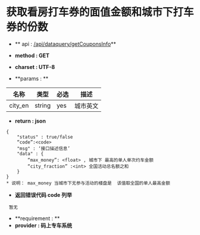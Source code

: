 
# 获取看房打车券的面值金额和城市下打车券的份数

* ** api : [/api/dataquery/getCouponsInfo](/api/dataquery/getCouponsInfo)** 

* **method : GET**

* **charset : UTF-8**

* **params : **

| 名称|类型| 必选 | 描述|
| -- | -- | -- | -- |
| city_en  | string | yes| 城市英文 |

* **return : json**

```
{
    "status" : true/false
    “code”:<code>
    "msg" : ‘接口描述信息’
    "data" : {
        “max_money”: <float> , 城市下 最高的单人单次约车金额
        “city_fraction” :<int> 全国活动总名额之和
    }
}
* 说明： max_money 当城市下无参与活动的楼盘是  该值取全国的单人最高金额
```
* **返回错误代码 code 列举**

```
 暂无

```


* **requirement : **
* **provider : 码上专车系统**
